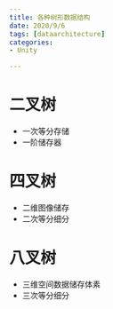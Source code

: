```yaml
---
title: 各种树形数据结构
date: 2020/9/6
tags: [dataarchitecture]
categories: 
- Unity

---
```


# 二叉树
- 一次等分存储
- 一阶储存器

# 四叉树
- 二维图像储存
- 二次等分细分

# 八叉树
- 三维空间数据储存体素
- 三次等分细分